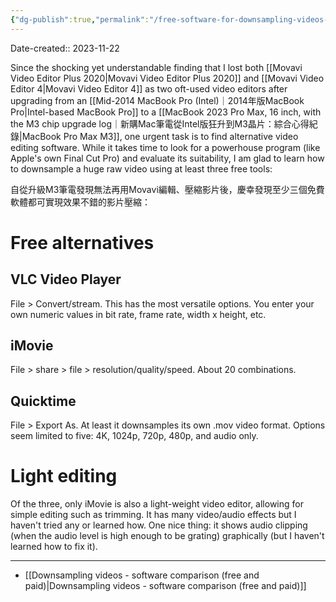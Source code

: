 ```yaml
---
{"dg-publish":true,"permalink":"/free-software-for-downsampling-videos-on-mac-m3-chip-m3/","noteIcon":"2"}
---
```


Date-created:: 2023-11-22

Since the shocking yet understandable finding that I lost both [[Movavi Video Editor Plus 2020\|Movavi Video Editor Plus 2020]] and [[Movavi Video Editor 4\|Movavi Video Editor 4]] as two oft-used video editors after upgrading from an [[Mid-2014 MacBook Pro (Intel)｜2014年版MacBook Pro\|Intel-based MacBook Pro]] to a [[MacBook 2023 Pro Max, 16 inch, with the M3 chip upgrade log｜新購Mac筆電從Intel版狂升到M3晶片：綜合心得紀錄\|MacBook Pro Max M3]], one urgent task is to find alternative video editing software. While it takes time to look for a powerhouse program (like Apple's own Final Cut Pro) and evaluate its suitability, I am glad to learn how to downsample a huge raw video using at least three free tools:

自從升級M3筆電發現無法再用Movavi編輯、壓縮影片後，慶幸發現至少三個免費軟體都可實現效果不錯的影片壓縮：
# Free alternatives

## VLC Video Player

File > Convert/stream. This has the most versatile options. You enter your own numeric values in bit rate, frame rate, width x height, etc.
## iMovie

File > share > file > resolution/quality/speed. About 20 combinations.
## Quicktime

File > Export As. At least it downsamples its own .mov video format. Options seem limited to five: 4K, 1024p, 720p, 480p, and audio only.
# Light editing

Of the three, only iMovie is also a light-weight video editor, allowing for simple editing such as trimming. It has many video/audio effects but I haven't tried any or learned how. One nice thing: it shows audio clipping (when the audio level is high enough to be grating) graphically (but I haven't learned how to fix it).

---

- [[Downsampling videos - software comparison (free and paid)\|Downsampling videos - software comparison (free and paid)]]